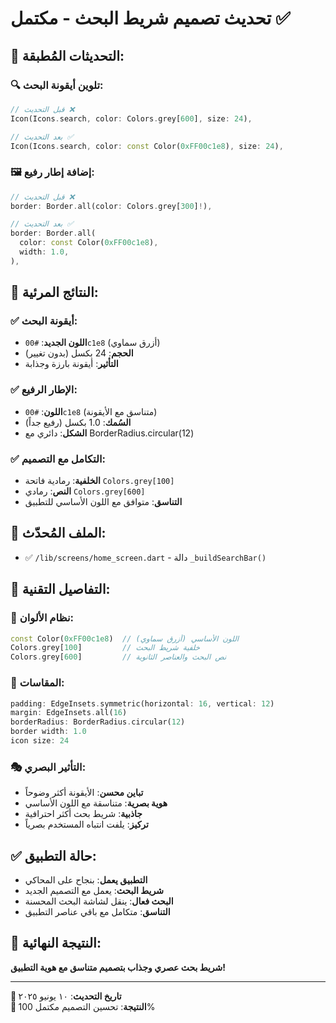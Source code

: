 # تحديث تصميم شريط البحث - مكتمل ✅

## 🎨 **التحديثات المُطبقة:**

### 🔍 **تلوين أيقونة البحث:**
```dart
// قبل التحديث ❌
Icon(Icons.search, color: Colors.grey[600], size: 24),

// بعد التحديث ✅  
Icon(Icons.search, color: const Color(0xFF00c1e8), size: 24),
```

### 🖼️ **إضافة إطار رفيع:**
```dart
// قبل التحديث ❌
border: Border.all(color: Colors.grey[300]!),

// بعد التحديث ✅
border: Border.all(
  color: const Color(0xFF00c1e8), 
  width: 1.0,
),
```

## 🎯 **النتائج المرئية:**

### ✅ **أيقونة البحث:**
- **اللون الجديد**: `#00c1e8` (أزرق سماوي)
- **الحجم**: 24 بكسل (بدون تغيير)
- **التأثير**: أيقونة بارزة وجذابة

### ✅ **الإطار الرفيع:**
- **اللون**: `#00c1e8` (متناسق مع الأيقونة)
- **السُمك**: 1.0 بكسل (رفيع جداً)
- **الشكل**: دائري مع BorderRadius.circular(12)

### ✅ **التكامل مع التصميم:**
- **الخلفية**: رمادية فاتحة `Colors.grey[100]`
- **النص**: رمادي `Colors.grey[600]`
- **التناسق**: متوافق مع اللون الأساسي للتطبيق

## 📱 **الملف المُحدّث:**
- ✅ `/lib/screens/home_screen.dart` - دالة `_buildSearchBar()`

## 🔧 **التفاصيل التقنية:**

### 🎨 **نظام الألوان:**
```dart
const Color(0xFF00c1e8)  // اللون الأساسي (أزرق سماوي)
Colors.grey[100]         // خلفية شريط البحث  
Colors.grey[600]         // نص البحث والعناصر الثانوية
```

### 📐 **المقاسات:**
```dart
padding: EdgeInsets.symmetric(horizontal: 16, vertical: 12)
margin: EdgeInsets.all(16)
borderRadius: BorderRadius.circular(12)
border width: 1.0
icon size: 24
```

### 🎭 **التأثير البصري:**
- **تباين محسن**: الأيقونة أكثر وضوحاً
- **هوية بصرية**: متناسقة مع اللون الأساسي
- **جاذبية**: شريط بحث أكثر احترافية
- **تركيز**: يلفت انتباه المستخدم بصرياً

## ✅ **حالة التطبيق:**
- **التطبيق يعمل**: بنجاح على المحاكي
- **شريط البحث**: يعمل مع التصميم الجديد
- **البحث فعال**: ينقل لشاشة البحث المحسنة
- **التناسق**: متكامل مع باقي عناصر التطبيق

## 🎉 **النتيجة النهائية:**
**شريط بحث عصري وجذاب بتصميم متناسق مع هوية التطبيق!**

---
**📅 تاريخ التحديث**: ١٠ يونيو ٢٠٢٥  
**🎯 النتيجة**: تحسين التصميم مكتمل 100%
